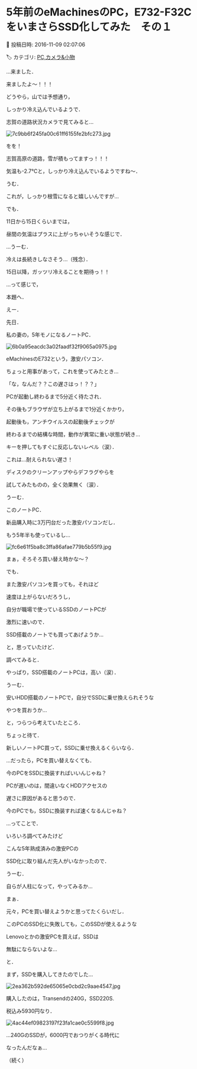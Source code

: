 # 5年前のeMachinesのPC，E732-F32CをいまさらSSD化してみた　その１

📅 投稿日時: 2016-11-09 02:07:06

🏷️ カテゴリ: [PC,カメラ&小物](c0d8caed13e597efe97b661a8ae56bed0.md)

…来ました．


来ましたよ～！！！





どうやら，山では予想通り，


しっかり冷え込んでいるようで．


志賀の道路状況カメラで見てみると…




![7c9bb6f245fa00c61ff6155fe2bfc273.jpg](images/7c9bb6f245fa00c61ff6155fe2bfc273.jpg)




をを！


志賀高原の道路，雪が積もってますっ！！！


気温も-2.7℃と，しっかり冷え込んでいるようですね～．


うむ．


これが，しっかり根雪になると嬉しいんですが…





でも．


11日から15日くらいまでは，


昼間の気温はプラスに上がっちゃいそうな感じで．


…うーむ．


冷えは長続きしなさそう…（残念）．





15日以降，ガッツリ冷えることを期待っ！！





…って感じで，


本題へ．





えー．


先日．


私の妻の，5年モノになるノートPC．




![6b0a95eacdc3a02faadf32f9065a0975.jpg](images/6b0a95eacdc3a02faadf32f9065a0975.jpg)




eMachinesのE732という，激安パソコン．


ちょっと用事があって，これを使ってみたとき…


「な，なんだ？？この遅さはっ！？？」





PCが起動し終わるまで5分近く待たされ．


その後もブラウザが立ち上がるまで1分近くかかり，


起動後も，アンチウイルスの起動後チェックが


終わるまでの結構な時間，動作が異常に重い状態が続き…


キーを押してもすぐに反応しないレベル（涙）．


これは…耐えられない遅さ！





ディスクのクリーンアップやらデフラグやらを


試してみたものの，全く効果無く（涙）．





うーむ．


このノートPC．


新品購入時に3万円台だった激安パソコンだし．


もう5年半も使っているし…




![fc6e61f5ba8c3ffa86afae779b5b55f9.jpg](images/fc6e61f5ba8c3ffa86afae779b5b55f9.jpg)




まぁ，そろそろ買い替え時かな～？





でも．


また激安パソコンを買っても，それほど


速度は上がらないだろうし，


自分が職場で使っているSSDのノートPCが


激烈に速いので．


SSD搭載のノートでも買ってあげようか…





と，思っていたけど．


調べてみると．


やっぱり，SSD搭載のノートPCは，高い（涙）．


うーむ．


安いHDD搭載のノートPCで，自分でSSDに乗せ換えられそうな


やつを買おうか…


と，つらつら考えていたところ．





ちょっと待て．


新しいノートPC買って，SSDに乗せ換えるくらいなら．


…だったら，PCを買い替えなくても．


今のPCをSSDに換装すればいいんじゃね？


PCが遅いのは，間違いなくHDDアクセスの


遅さに原因があると思うので．


今のPCでも，SSDに換装すれば速くなるんじゃね？





…ってことで．


いろいろ調べてみたけど


こんな5年熟成済みの激安PCの


SSD化に取り組んだ先人がいなかったので．


うーむ．


自らが人柱になって，やってみるか…





まぁ．


元々，PCを買い替えようかと思ってたくらいだし．


このPCのSSD化に失敗しても，このSSDが使えるような


Lenovoとかの激安PCを買えば，SSDは


無駄にならないよな…


と．





まず，SSDを購入してきたのでした…




![2ea362b592de65065e0cbd2c9aae4547.jpg](images/2ea362b592de65065e0cbd2c9aae4547.jpg)




購入したのは，Transendの240G，SSD220S.


税込み5930円なり．




![4ac44ef09823197f23fa1cae0c5599f8.jpg](images/4ac44ef09823197f23fa1cae0c5599f8.jpg)




…240GのSSDが，6000円でおつりがくる時代に


なったんだなぁ…





（続く）
